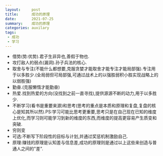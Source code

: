 ```yaml
---
layout:     post
title:      成功的原理
date:       2021-07-25
summary:    成功的原理
categories: auxilary
tags:
 - 成功
 - 学习
---
```


+ 借势(势:优势).君子生非异也,善假于物也.
+ 攻打敌人的弱点(漏洞).孙子兵法的核心.
+ 取舍与专注(不能什么都想要,克服贪婪才能取舍才能专注才能局部强).专注用于以多胜少.(全局弱但可局部强,可通过战术上的以强胜弱积小胜实现战略上的以弱胜强)
+ 勤奋.(克服懒惰才能勤奋)
+ 热爱.找到热爱的方向(没找到之前一直寻找),提供源源不断的动力,用于以多胜少.
+ 不断学习(看书是重要来源)和思考(思考的重点是本质和原理和复盘,复盘的核心是知其所以然).PS:学习可能比思考更重要,思考只是在自己现在已知的维度上优化,而学习则可能学习到新的维度的东西,而维度的提高更容易产生质变和突破.
+ 穷则变
+ 可选:不断写下阶段性的目标与计划,并通过奖惩机制激励自己.
+ 原理:赚钱的原理是认知差与信息差,成功的原理则是通过以上这些来创造与普通人之间的"差".
